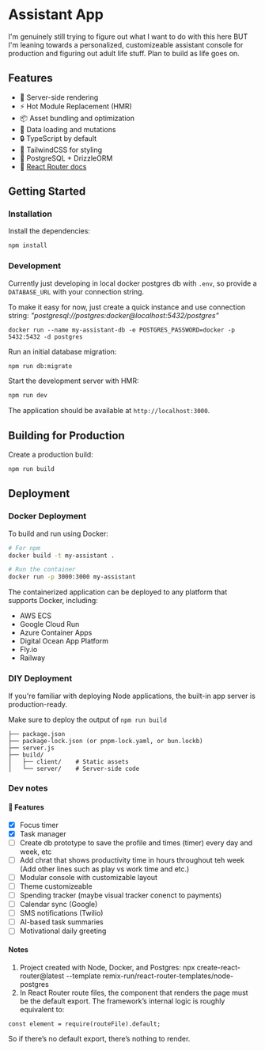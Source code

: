 # Assistant App

I'm genuinely still trying to figure out what I want to do with this here BUT I'm leaning towards a personalized, customizeable assistant console for production and figuring out adult life stuff. Plan to build as life goes on.


## Features

- 🚀 Server-side rendering
- ⚡️ Hot Module Replacement (HMR)
- 📦 Asset bundling and optimization
- 🔄 Data loading and mutations
- 🔒 TypeScript by default
- 🎉 TailwindCSS for styling
- 💾 PostgreSQL + DrizzleORM
- 📖 [React Router docs](https://reactrouter.com/)

## Getting Started

### Installation

Install the dependencies:

```bash
npm install
```

### Development

Currently just developing in local docker postgres db with `.env`, so provide a `DATABASE_URL` with your connection string. 

To make it easy for now, just create a quick instance and use connection string: _"postgresql://postgres:docker@localhost:5432/postgres"_

```
docker run --name my-assistant-db -e POSTGRES_PASSWORD=docker -p 5432:5432 -d postgres
```


Run an initial database migration:

```bash
npm run db:migrate
```

Start the development server with HMR:

```bash
npm run dev
```

The application should be available at `http://localhost:3000`.

## Building for Production

Create a production build:

```bash
npm run build
```

## Deployment

### Docker Deployment

To build and run using Docker:

```bash
# For npm
docker build -t my-assistant .

# Run the container
docker run -p 3000:3000 my-assistant
```

The containerized application can be deployed to any platform that supports Docker, including:

- AWS ECS
- Google Cloud Run
- Azure Container Apps
- Digital Ocean App Platform
- Fly.io
- Railway

### DIY Deployment

If you're familiar with deploying Node applications, the built-in app server is production-ready.

Make sure to deploy the output of `npm run build`

```
├── package.json
├── package-lock.json (or pnpm-lock.yaml, or bun.lockb)
├── server.js
├── build/
│   ├── client/    # Static assets
│   └── server/    # Server-side code
```

### Dev notes

#### 🧩 Features
- [X] Focus timer
- [X] Task manager
- [ ] Create db prototype to save the profile and times (timer) every day and week, etc
- [ ] Add chrat that shows productivity time in hours throughout teh week (Add other lines such as play vs work time and etc.)
- [ ] Modular console with customizable layout
- [ ] Theme customizeable
- [ ] Spending tracker (maybe visual tracker conenct to payments)
- [ ] Calendar sync (Google)
- [ ] SMS notifications (Twilio)
- [ ] AI-based task summaries
- [ ] Motivational daily greeting

#### Notes

1. Project created with Node, Docker, and Postgres: npx create-react-router@latest --template remix-run/react-router-templates/node-postgres
2. In React Router route files, the component that renders the page must be the default export. The framework’s internal logic is roughly equivalent to:
```
const element = require(routeFile).default;
```
So if there’s no default export, there’s nothing to render.